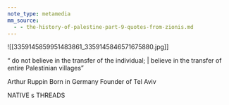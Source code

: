 ```yaml
---
note_type: metamedia
mm_source:
  - - the-history-of-palestine-part-9-quotes-from-zionis.md
---
```


![[3359145859951483861_3359145846571675880.jpg]]

“ do not believe in the transfer
of the individual; | believe in the
transfer of entire Palestinian
villages”

Arthur Ruppin
Born in Germany
Founder of Tel Aviv

NATIVE s THREADS

